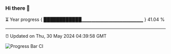 ### Hi there 👋

⏳ Year progress { ████████████▁▁▁▁▁▁▁▁▁▁▁▁▁▁▁▁▁▁ } 41.04 %

---

⏰ Updated on Thu, 30 May 2024 04:39:58 GMT

![Progress Bar CI](https://github.com/IshwaranRudhara/GIT-ACTION/workflows/Progress%20Bar%20CI/badge.svg)
